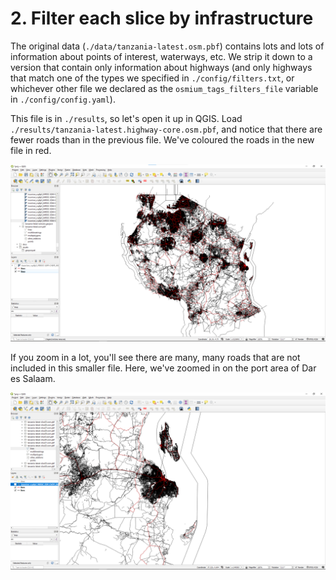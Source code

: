 # 2. Filter each slice by infrastructure

The original data (`./data/tanzania-latest.osm.pbf`) contains lots and lots of information 
about points of interest, waterways, etc.
We strip it down to a version that contain only information about highways (and only highways that
match one of the types we specified in `./config/filters.txt`, or whichever other file we declared
as the `osmium_tags_filters_file` variable in `./config/config.yaml`).

This file is in `./results`, so let's open it up in QGIS.
Load `./results/tanzania-latest.highway-core.osm.pbf`, 
and notice that there are fewer roads than in the previous file.
We've coloured the roads in the new file in red.

![QGIS screenshot showing red roads overlaid on black ones.](../../img/QGIS-filtered.png)

If you zoom in a lot, you'll see there are many, many roads that are not included in this smaller file.
Here, we've zoomed in on the port area of Dar es Salaam.

![QGIS screenshot showing many black roads, a few of which have red roads on top.](../../img/QGIS-filtered_zoom.png)
